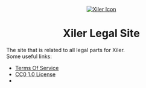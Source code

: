 <!-- Xiler Icon -->
<p align="center">
    <a href="https://legal.xiler.net">
        <img src="https://prototype.xiler.net/assets/logo-128x.png" alt="Xiler Icon" >
    </a>
</p>
<h1 align="center">Xiler Legal Site</h1>

<!-- Description -->
The site that is related to all legal parts for Xiler.  
Some useful links:  
* [Terms Of Service](https://legal.xiler.net/ToS) 
* [CC0 1.0 License](https://legal.xiler.net/License) 
* 